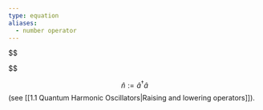 ```yaml
---
type: equation
aliases:
  - number operator
---
```

$$

$$

$$
\hat{n} := \hat{a}^{\dagger}\hat{a}
$$
(see [[1.1 Quantum Harmonic Oscillators|Raising and lowering operators]]). 